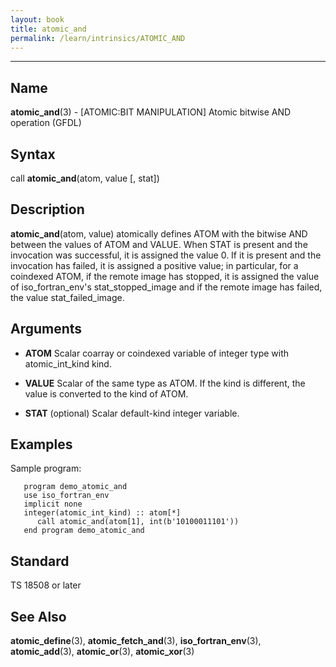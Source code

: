 ```yaml
---
layout: book
title: atomic_and
permalink: /learn/intrinsics/ATOMIC_AND
---
```

-------------------------------------------------------------------------------
## __Name__

__atomic\_and__(3) - \[ATOMIC:BIT MANIPULATION\] Atomic bitwise AND operation
(GFDL)

## __Syntax__

call __atomic\_and__(atom, value \[, stat\])

## __Description__

__atomic\_and__(atom, value) atomically defines ATOM with the bitwise
AND between the values of ATOM and VALUE. When STAT is present and the
invocation was successful, it is assigned the value 0. If it is present
and the invocation has failed, it is assigned a positive value; in
particular, for a coindexed ATOM, if the remote image has stopped, it is
assigned the value of iso\_fortran\_env's stat\_stopped\_image and if
the remote image has failed, the value stat\_failed\_image.

## __Arguments__

  - __ATOM__
    Scalar coarray or coindexed variable of integer type with
    atomic\_int\_kind kind.

  - __VALUE__
    Scalar of the same type as ATOM. If the kind is different, the value
    is converted to the kind of ATOM.

  - __STAT__
    (optional) Scalar default-kind integer variable.

## __Examples__

Sample program:

```
   program demo_atomic_and
   use iso_fortran_env
   implicit none
   integer(atomic_int_kind) :: atom[*]
      call atomic_and(atom[1], int(b'10100011101'))
   end program demo_atomic_and
```

## __Standard__

TS 18508 or later

## __See Also__

__atomic\_define__(3), __atomic\_fetch\_and__(3),
__iso\_fortran\_env__(3), __atomic\_add__(3), __atomic\_or__(3),
__atomic\_xor__(3)
